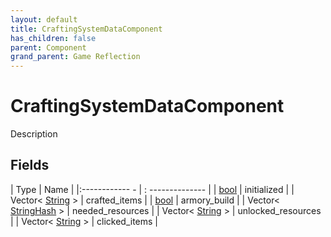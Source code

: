 ```yaml
---
layout: default
title: CraftingSystemDataComponent
has_children: false
parent: Component
grand_parent: Game Reflection
---
```

# CraftingSystemDataComponent
Description 

## Fields
| Type | Name |
|:------------ - | : -------------- |
| [bool](game-reflection/components/bool.md) | initialized |
| Vector< [String](game-reflection/components/string.md) > | crafted_items |
| [bool](game-reflection/components/bool.md) | armory_build |
| Vector< [StringHash](game-reflection/classes/string_hash.md) > | needed_resources |
| Vector< [String](game-reflection/components/string.md) > | unlocked_resources |
| Vector< [String](game-reflection/components/string.md) > | clicked_items |
